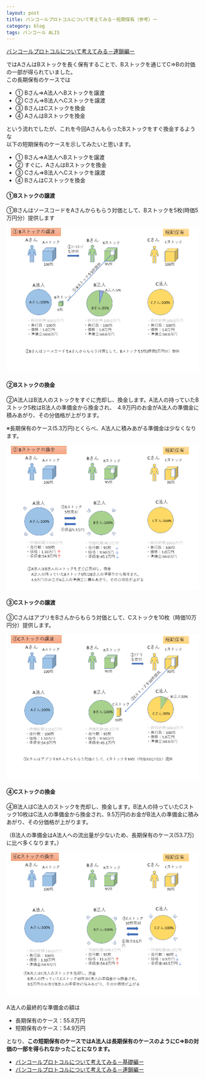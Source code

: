 ```yaml
---
layout: post
title: バンコールプロトコルについて考えてみる－短期保有（参考）ー
category: blog
tags: バンコール ALIS
---
```



[バンコールプロトコルについて考えてみる－連鎖編ー](https://samacoba.github.io/20190330bancor2/)

ではAさんはBストックを長く保有することで、Bストックを通じてC⇒Bの対価の一部が得られていました。  
この長期保有のケースでは
- ① Bさん⇒A法人へBストックを譲渡 
- ② Cさん⇒B法人へCストックを譲渡 
- ③ BさんはCストックを換金
- ④ AさんはBストックを換金

という流れでしたが、これを今回AさんもらったBストックをすぐ換金するような  
以下の短期保有のケースを示してみたいと思います。

- ① Bさん⇒A法人へBストックを譲渡 
- ② すぐに、AさんはBストックを換金
- ③ Cさん⇒B法人へCストックを譲渡 
- ④ BさんはCストックを換金


#### ①Bストックの譲渡

①BさんはソースコードをAさんからもらう対価として、Bストックを5枚(時価5万円分）提供します


![imgae](/images/20190330-13.PNG)

#### ②Bストックの換金

②A法人はB法人のストックをすぐに売却し、換金します。A法人の持っていたBストック5枚はB法人の準備金から換金され、　4.9万円のお金がA法人の準備金に積みあがり、その分価格が上がります。

※長期保有のケース(5.3万円)とくらべ、A法人に積みあがる準備金は少なくなります。


![imgae](/images/20190330-14.PNG)

#### ③Cストックの譲渡

③CさんはアプリをBさんからもらう対価として、Cストックを10枚（時価10万円分）提供します。

![imgae](/images/20190330-15.PNG)


#### ④Cストックの換金


④B法人はC法人のストックを売却し、換金します。B法人の持っていたCストック10枚はC法人の準備金から換金され、9.5万円のお金がB法人の準備金に積みあがり、その分価格が上がります。

（B法人の準備金はA法人への流出量が少ないため、長期保有のケース(53.7万)に比べ多くなります。）

![imgae](/images/20190330-16.PNG)

A法人の最終的な準備金の額は

* 長期保有のケース：55.8万円
* 短期保有のケース：54.9万円

となり、**この短期保有のケースではA法人は長期保有のケースのようにC⇒Bの対価の一部を得られなかったことになります。**


* [バンコールプロトコルについて考えてみる－基礎編ー](https://samacoba.github.io/20190330bancor1/)
* [バンコールプロトコルについて考えてみる－連鎖編ー](https://samacoba.github.io/20190330bancor2/)
